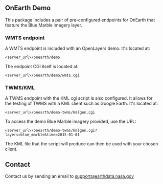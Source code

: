 ## OnEarth Demo

This package includes a pair of pre-configured endpoints for OnEarth that feature the Blue Marble imagery layer.

### WMTS endpoint
A WMTS endpoint is included with an OpenLayers demo. It's located at:

``<server_url>/onearth/demo``

The endpoint CGI itself is located at:

``<server_url>/onearth/demo/wmts.cgi``

### TWMS/KML
A TWMS endpoint with the KML cgi script is also configured. It allows for the testing of TWMS with a KML client such as Google Earth. It's located at:

``<server_url>/onearth/demo-twms/kmlgen.cgi``

To access the demo Blue Marble imagery provided, use the URL:

``<server_url>/onearth/demo-twms/kmlgen.cgi?layers=blue_marble&time=2015-01-01``

The KML file that the script will produce can then be used with your chosen client.

## Contact

Contact us by sending an email to
[support@earthdata.nasa.gov](mailto:support@earthdata.nasa.gov)
